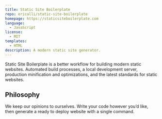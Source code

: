 ```yaml
---
title: Static Site Boilerplate
repo: ericalli/static-site-boilerplate
homepage: https://staticsiteboilerplate.com
language:
  - JavaScript
license:
  - MIT
templates:
  - HTML
description: A modern static site generator.
---
```


Static Site Boilerplate is a better workflow for building modern static websites. Automated build processes, a local development server, production minification and optimizations, and the latest standards for static websites.

## Philosophy

We keep our opinions to ourselves. Write your code however you’d like, then generate a ready to deploy website with a single command.
